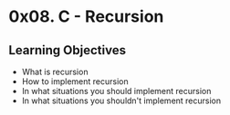 # 0x08. C - Recursion

## Learning Objectives

* What is recursion
* How to implement recursion
* In what situations you should implement recursion
* In what situations you shouldn't implement recursion
